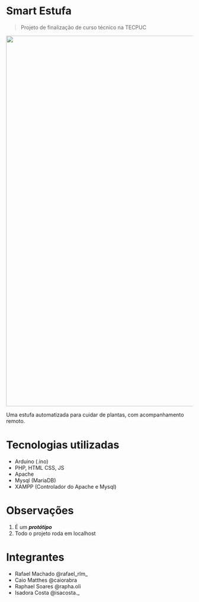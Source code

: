 # Smart Estufa
> Projeto de finalização de curso técnico na TECPUC

<img heigth="1000" width="1000" src="/imgs/capaSE.png">

Uma estufa automatizada para cuidar de plantas, com acompanhamento remoto.

# Tecnologias utilizadas
- Arduino (.ino)
- PHP, HTML CSS, JS
- Apache
- Mysql (MariaDB)
- XAMPP (Controlador do Apache e Mysql)

# Observações 
1. É um ***protótipo*** 
2. Todo o projeto roda em localhost  


# Integrantes
 
- Rafael Machado @rafael_rlm_  
- Caio Matthes @caiorabra
- Raphael Soares @rapha.oli
- Isadora Costa @isacosta._


